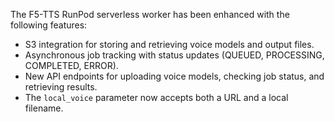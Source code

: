 The F5-TTS RunPod serverless worker has been enhanced with the following features:
- S3 integration for storing and retrieving voice models and output files.
- Asynchronous job tracking with status updates (QUEUED, PROCESSING, COMPLETED, ERROR).
- New API endpoints for uploading voice models, checking job status, and retrieving results.
- The `local_voice` parameter now accepts both a URL and a local filename.